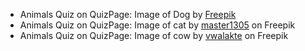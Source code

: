 - Animals Quiz on QuizPage: Image of Dog by <a href="https://www.freepik.com/free-photo/portrait-adorable-dog-looking-up_6146976.htm#query=happy%20dog&position=14&from_view=keyword&track=ais&uuid=a526acb5-a7ba-448e-8ca5-58beace89a81">Freepik</a>
- Animals Quiz on QuizPage: Image of cat by <a href="https://www.freepik.com/free-photo/red-white-cat-i-white-studio_9405869.htm#query=cat&position=0&from_view=search&track=sph&uuid=78f5f478-c553-4e57-ba6a-33541c75c917"> master1305</a> on Freepik
- Animals Quiz on QuizPage: Image of cow by <a href="https://www.freepik.com/free-photo/beautiful-cow-green-grass-with-blue-sky_11244791.htm#query=cow&position=18&from_view=search&track=sph&uuid=7fdec869-f652-4c51-87ab-f1a8d26a1349">vwalakte</a> on Freepik
